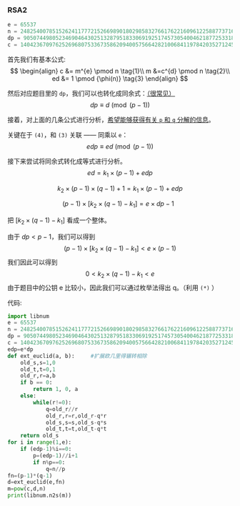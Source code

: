 ### RSA2
```python
e = 65537
n = 248254007851526241177721526698901802985832766176221609612258877371620580060433101538328030305219918697643619814200930679612109885533801335348445023751670478437073055544724280684733298051599167660303645183146161497485358633681492129668802402065797789905550489547645118787266601929429724133167768465309665906113
dp = 905074498052346904643025132879518330691925174573054004621877253318682675055421970943552016695528560364834446303196939207056642927148093290374440210503657
c = 140423670976252696807533673586209400575664282100684119784203527124521188996403826597436883766041879067494280957410201958935737360380801845453829293997433414188838725751796261702622028587211560353362847191060306578510511380965162133472698713063592621028959167072781482562673683090590521214218071160287665180751
```
首先我们有基本公式:
$$
\begin{align}
c &= m^{e} \pmod n \tag{1}\\
m &=c^{d} \pmod n \tag{2}\\
ed &= 1 \pmod {\phi(n)} \tag{3}
\end{align}
$$

然后对应题目里的 `dp`，我们可以也转化成同余式：<u>（很常见）</u>
$$
dp ≡ d \pmod{(p-1)} \tag{4}
$$

 接着，对上面的几条公式进行分析，<u>希望能够获得有关 `p` 和 `q` 分解的信息</u>。

关键在于 `(4)`，和 `(3)` 关联 —— 同乘以 `e`：
$$
edp ≡ ed \pmod{(p-1)}
$$

接下来尝试将同余式转化成等式进行分析。
$$
ed = k_1 \times (p-1) + edp
$$

$$
k_2 \times (p-1)\times (q-1)+1 = k_1 \times (p-1) + edp
$$

$$
(p-1) \times [k_2\times(q-1)-k_1] = e \times dp-1 \,\,\; \tag{*}
$$

把 $[k_2\times(q-1)-k_1]$ 看成一个整体。

由于 $dp < p-1$，我们可以得到
$$
(p-1) \times [k_2\times(q-1)-k_1]<e\times(p-1)
$$
我们因此可以得到
$$
0<k_2\times(q-1)-k_1<e
$$
 由于题目中的公钥 e 比较小，因此我们可以通过枚举法得出 q。（利用 `(*)` ）

代码:

```python
import libnum
e = 65537
n = 248254007851526241177721526698901802985832766176221609612258877371620580060433101538328030305219918697643619814200930679612109885533801335348445023751670478437073055544724280684733298051599167660303645183146161497485358633681492129668802402065797789905550489547645118787266601929429724133167768465309665906113
dp = 905074498052346904643025132879518330691925174573054004621877253318682675055421970943552016695528560364834446303196939207056642927148093290374440210503657
c = 140423670976252696807533673586209400575664282100684119784203527124521188996403826597436883766041879067494280957410201958935737360380801845453829293997433414188838725751796261702622028587211560353362847191060306578510511380965162133472698713063592621028959167072781482562673683090590521214218071160287665180751
edp=e*dp
def ext_euclid(a, b):     #扩展欧几里得辗转相除
    old_s,s=1,0
    old_t,t=0,1
    old_r,r=a,b
    if b == 0:
        return 1, 0, a
    else:
        while(r!=0):
            q=old_r//r
            old_r,r=r,old_r-q*r
            old_s,s=s,old_s-q*s
            old_t,t=t,old_t-q*t
    return old_s
for i in range(1,e):
    if (edp-1)%i==0:
        p=(edp-1)//i+1
        if n%p==0:
            q=n//p
fn=(p-1)*(q-1)
d=ext_euclid(e,fn)
m=pow(c,d,n)
print(libnum.n2s(m))
```



